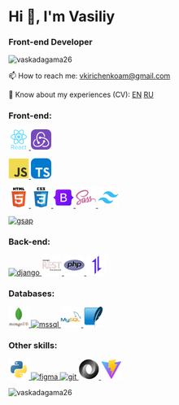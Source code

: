 <h1 align="left">Hi 👋, I'm Vasiliy</h1>
<h3 align="left">Front-end Developer</h3>

<p align="left"> <img src="https://komarev.com/ghpvc/?username=vaskadagama26&label=Profile%20views&color=0e75b6&style=flat" alt="vaskadagama26" /> </p>

📫 How to reach me: vkirichenkoam@gmail.com

📄 Know about my experiences (CV): [EN](https://drive.google.com/file/d/18FrGZndP-YKKpq6KbhtN0CrFiLmTdWqa/view?usp=drivesdk) [RU](https://drive.google.com/file/d/18FrGZndP-YKKpq6KbhtN0CrFiLmTdWqa/view?usp=sharing)

<h3 align="left">Front-end:</h3>
<p align="left"> 
  <a href="https://reactjs.org/" target="_blank" rel="noreferrer"> <img src="https://raw.githubusercontent.com/devicons/devicon/master/icons/react/react-original-wordmark.svg" alt="react" width="40" height="40"/</a> 
  <a href="https://redux-toolkit.js.org/" target="_blank" rel="noreferrer"> <img src="https://github.com/tandpfun/skill-icons/blob/main/icons/Redux.svg" alt="redux toolkit" width="40" height="40"/</a> 
  
  <a href="https://developer.mozilla.org/en-US/docs/Web/JavaScript" target="_blank" rel="noreferrer"> <img src="https://raw.githubusercontent.com/devicons/devicon/master/icons/javascript/javascript-original.svg" alt="javascript" width="40" height="40"/> </a> 
  <a href="https://www.typescriptlang.org/" target="_blank" rel="noreferrer"> <img src="https://github.com/tandpfun/skill-icons/blob/main/icons/TypeScript.svg" alt="typescript" width="40" height="40"/> </a> 
  
  <a href="https://www.w3.org/html/" target="_blank" rel="noreferrer"> <img src="https://raw.githubusercontent.com/devicons/devicon/master/icons/html5/html5-original-wordmark.svg" alt="html5" width="40" height="40"/> </a> 
  <a href="https://www.w3schools.com/css/" target="_blank" rel="noreferrer"> <img src="https://raw.githubusercontent.com/devicons/devicon/master/icons/css3/css3-original-wordmark.svg" alt="css3" width="40" height="40"/> </a> 
  <a href="https://getbootstrap.com" target="_blank" rel="noreferrer"> <img src="https://raw.githubusercontent.com/devicons/devicon/master/icons/bootstrap/bootstrap-original.svg" alt="bootstrap" width="40" height="40"/> </a> 
  <a href="https://sass-lang.com" target="_blank" rel="noreferrer"> <img src="https://raw.githubusercontent.com/devicons/devicon/master/icons/sass/sass-original.svg" alt="sass" width="40" height="40"/> </a> 
  <a href="https://tailwindcss.com/" target="_blank" rel="noreferrer"> <img src="https://raw.githubusercontent.com/devicons/devicon/master/icons/tailwindcss/tailwindcss-original.svg" alt="tailwind" width="40" height="40"/> </a>  
  
  <a href="https://gsap.com/" target="_blank" rel="noreferrer"><img src="https://gsap.com/community/uploads/monthly_2020_03/tweenmax.png.cf27916e926fbb328ff214f66b4c8429.png" alt='gsap' width="40" height="40" /></a>

</p>

<h3 align="left">Back-end:</h3>
<p align="left"> 
  <a href="https://www.djangoproject.com/" target="_blank" rel="noreferrer"> <img src="https://cdn.worldvectorlogo.com/logos/django.svg" alt="django" width="40" height="40"/> </a> 
  <a href="https://www.django-rest-framework.org/" target="_blank" rel="noreferrer"> <img src="https://github.com/devicons/devicon/blob/master/icons/djangorest/djangorest-original-wordmark.svg" alt="djangorest" width="40" height="40"/> </a> 
  <a href="https://www.php.net" target="_blank" rel="noreferrer"> <img src="https://raw.githubusercontent.com/devicons/devicon/master/icons/php/php-original.svg" alt="php" width="40" height="40"/> </a> 
  <a href="https://axios-http.com/" target="_blank" rel="noreferrer"> <img src="https://github.com/devicons/devicon/blob/master/icons/axios/axios-plain.svg" alt="axios" width="40" height="40"/> </a>
</p>

<h3 align="left">Databases:</h3>
<p align="left"> 
  <a href="https://www.mongodb.com/" target="_blank" rel="noreferrer"> <img src="https://raw.githubusercontent.com/devicons/devicon/master/icons/mongodb/mongodb-original-wordmark.svg" alt="mongodb" width="40" height="40"/> </a> 
  <a href="https://www.microsoft.com/en-us/sql-server" target="_blank" rel="noreferrer"> <img src="https://www.svgrepo.com/show/303229/microsoft-sql-server-logo.svg" alt="mssql" width="40" height="40"/> </a> 
  <a href="https://www.mysql.com/" target="_blank" rel="noreferrer"> <img src="https://raw.githubusercontent.com/devicons/devicon/master/icons/mysql/mysql-original-wordmark.svg" alt="mysql" width="40" height="40"/> </a> 
  <a href="https://www.sqlite.org/" target="_blank" rel="noreferrer"> <img src="https://raw.githubusercontent.com/devicons/devicon/master/icons/sqlite/sqlite-original.svg" alt="sqlite" width="40" height="40"/> </a> 
</p>

<h3 align="left">Other skills:</h3>
<p align="left"> 
  <a href="https://www.python.org" target="_blank" rel="noreferrer"> <img src="https://raw.githubusercontent.com/devicons/devicon/master/icons/python/python-original.svg" alt="python" width="40" height="40"/> 
  <a href="https://www.figma.com/" target="_blank" rel="noreferrer"> <img src="https://www.vectorlogo.zone/logos/figma/figma-icon.svg" alt="figma" width="40" height="40"/> </a> 
  <a href="https://git-scm.com/" target="_blank" rel="noreferrer"> <img src="https://www.vectorlogo.zone/logos/git-scm/git-scm-icon.svg" alt="git" width="40" height="40"/> </a> 
  <a href="https://www.json.org/json-en.html" target="_blank" rel="noreferrer"> <img src="https://github.com/devicons/devicon/blob/master/icons/json/json-original.svg" alt="git" width="40" height="40"/> </a> 
    <a href="https://vite.dev/" target="_blank" rel="noreferrer"> <img src="https://github.com/devicons/devicon/blob/master/icons/vitejs/vitejs-original.svg" alt="git" width="40" height="40"/> </a> 
  </p>
<p><img align="left" src="https://github-readme-stats.vercel.app/api/top-langs?username=vaskadagama26&show_icons=true&locale=en&layout=compact" alt="vaskadagama26" /></p>



